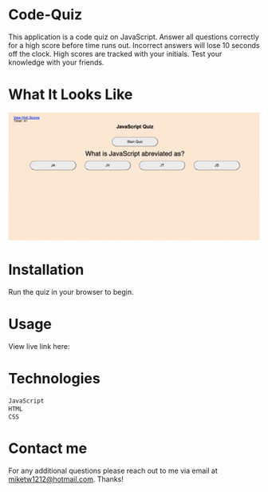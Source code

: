 # Code-Quiz

This application is a code quiz on JavaScript. Answer all questions correctly for a high score before time runs out. Incorrect answers will lose 10 seconds off the clock. High scores are tracked with your initials. Test your knowledge with your friends.

# What It Looks Like

![screenshot](Screen%20Shot%202022-10-18%20at%206.24.49%20PM.png)

# Installation 

Run the quiz in your browser to begin.

# Usage

View live link here:

# Technologies

    JavaScript
    HTML
    CSS

# Contact me

For any additional questions please reach out to me via email at miketw1212@hotmail.com. Thanks!